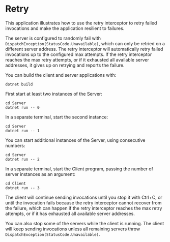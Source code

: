 # Retry

This application illustrates how to use the retry interceptor to retry failed invocations and make the application
resilient to failures.

The server is configured to randomly fail with `DispatchException(StatusCode.Unavailable)`, which can only be retried
on a different server address. The retry interceptor will automatically retry failed invocations up to the configured
max attempts. If the retry interceptor reaches the max retry attempts, or if it exhausted all available server
addresses, it gives up on retrying and reports the failure.

You can build the client and server applications with:

``` shell
dotnet build
```

First start at least two instances of the Server:

```shell
cd Server
dotnet run -- 0
```

In a separate terminal, start the second instance:

```shell
cd Server
dotnet run -- 1
```

You can start additional instances of the Server, using consecutive numbers:

```shell
cd Server
dotnet run -- 2
```

In a separate terminal, start the Client program, passing the number of server instances as an argument:

```shell
cd Client
dotnet run -- 3
```

The client will continue sending invocations until you stop it with Ctrl+C, or until the invocation fails because the
retry interceptor cannot recover from the failure, which can happen if the retry interceptor reaches the max retry
attempts, or if it has exhausted all available server addresses.

You can also stop some of the servers while the client is running. The client will keep sending invocations unless all
remaining servers throw `DispatchException(StatusCode.Unavailable)`.
